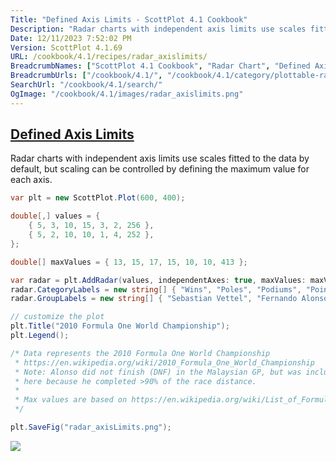 ```yaml
---
Title: "Defined Axis Limits - ScottPlot 4.1 Cookbook"
Description: "Radar charts with independent axis limits use scales fitted to the data by default, but scaling can be controlled by defining the maximum value for each axis."
Date: 12/11/2023 7:52:02 PM
Version: ScottPlot 4.1.69
URL: /cookbook/4.1/recipes/radar_axislimits/
BreadcrumbNames: ["ScottPlot 4.1 Cookbook", "Radar Chart", "Defined Axis Limits"]
BreadcrumbUrls: ["/cookbook/4.1/", "/cookbook/4.1/category/plottable-radar", "/cookbook/4.1/recipes/radar_axislimits/"]
SearchUrl: "/cookbook/4.1/search/"
OgImage: "/cookbook/4.1/images/radar_axislimits.png"
---
```


<h2><a href='/cookbook/4.1/recipes/radar_axislimits/'>Defined Axis Limits</a></h2>

Radar charts with independent axis limits use scales fitted to the data by default, but scaling can be controlled by defining the maximum value for each axis.

```cs
var plt = new ScottPlot.Plot(600, 400);

double[,] values = {
    { 5, 3, 10, 15, 3, 2, 256 },
    { 5, 2, 10, 10, 1, 4, 252 },
};

double[] maxValues = { 13, 15, 17, 15, 10, 10, 413 };

var radar = plt.AddRadar(values, independentAxes: true, maxValues: maxValues);
radar.CategoryLabels = new string[] { "Wins", "Poles", "Podiums", "Points Finishes", "DNFs", "Fastest Laps", "Points" };
radar.GroupLabels = new string[] { "Sebastian Vettel", "Fernando Alonso" };

// customize the plot
plt.Title("2010 Formula One World Championship");
plt.Legend();

/* Data represents the 2010 Formula One World Championship
 * https://en.wikipedia.org/wiki/2010_Formula_One_World_Championship
 * Note: Alonso did not finish (DNF) in the Malaysian GP, but was included 
 * here because he completed >90% of the race distance.
 *
 * Max values are based on https://en.wikipedia.org/wiki/List_of_Formula_One_World_Drivers%27_Champions.
 */

plt.SaveFig("radar_axisLimits.png");
```

<img src='../../images/radar_axislimits.png' class='d-block mx-auto my-5' />


